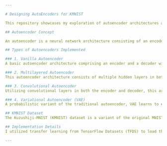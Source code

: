 ```yaml
---

# Designing AutoEncoders for KMNIST

This repository showcases my exploration of autoencoder architectures applied to the Kuzushiji-MNIST (KMNIST) dataset. Autoencoders are a class of neural network models used for unsupervised learning, particularly in dimensionality reduction, feature learning, and data compression tasks.

## Autoencoder Concept

An autoencoder is a neural network architecture consisting of an encoder and a decoder. It learns to encode input data into a lower-dimensional latent space representation and then reconstruct the original input data from this representation. This process is achieved by minimizing the reconstruction error, typically measured using a loss function such as mean squared error (MSE).

## Types of Autoencoders Implemented

### 1. Vanilla Autoencoder
A basic autoencoder architecture comprising an encoder and a decoder with fully connected layers. It learns to compress and reconstruct input data without incorporating any additional complexity.

### 2. Multilayered Autoencoder
This autoencoder architecture consists of multiple hidden layers in both the encoder and decoder, allowing for more complex representations to be learned. It provides greater flexibility in capturing intricate patterns within the data.

### 3. Convolutional Autoencoder
Utilizing convolutional layers in both the encoder and decoder, this architecture is specifically designed for handling spatial data such as images. It leverages the convolutional operation to capture local patterns efficiently and is well-suited for image reconstruction tasks.

### 4. Variational Autoencoder (VAE)
A probabilistic variant of the traditional autoencoder, VAE learns to encode input data into a probability distribution in the latent space. It introduces stochasticity during training, enabling the generation of new data samples by sampling from the learned distribution. VAE is particularly useful for generating diverse and realistic data samples.

## KMNIST Dataset
The Kuzushiji-MNIST (KMNIST) dataset is a variant of the original MNIST dataset, containing 28x28 grayscale images of handwritten characters from the Kuzushiji script. It comprises 10 classes, representing different characters of the Kuzushiji script, making it suitable for image classification and reconstruction tasks.

## Implementation Details
I utilized transfer learning from TensorFlow Datasets (TFDS) to load the KMNIST dataset and implemented the four types of autoencoder architectures using TensorFlow and Keras. While the models may not achieve perfect reconstruction, I endeavored to apply the autoencoder concept effectively to the KMNIST dataset.

---
```

